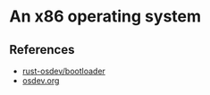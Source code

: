 # An x86 operating system


## References
- [rust-osdev/bootloader](https://github.com/rust-osdev/bootloader)
- [osdev.org](https://osdev.org)
